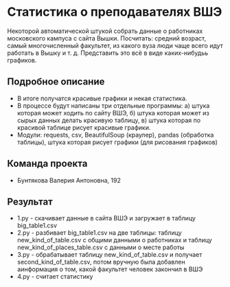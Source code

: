 # Статистика о преподавателях ВШЭ

Некоторой автоматической штукой собрать данные о работниках московского кампуса с сайта Вышки. Посчитать: средний возраст, самый многочисленный факультет, из какого вуза люди чаще всего идут работать в Вышку и т. д. Представить это всё в виде каких-нибудьь графиков.  

## Подробное описание

- В итоге получатся красивые графики и некая статистика. 
- В процессе будут написаны три отдельные программы: а) штука которая может ходить по сайту ВШЭ, б) штука которая может из сырых данных делать красивую таблицу, в) штука которая по красивой таблице рисует красивые графики. 
- Модули: requests, csv, BeautifulSoup (краулер), pandas (обработка таблицы), штука которая рисует графики (для рисования графиков)

## Команда проекта

- Бунтякова Валерия Антоновна, 192

## Результат
- 1.py - скачивает данные в сайта ВШЭ и загружает в таблицу big_table1.csv
- 2.py - разбивает big_table1.csv на две таблицы: таблицу new_kind_of_table.csv с общими данными о работниках и таблицу new_kind_of_places_table.csv с данными о месте работы
- 3.py - обрабатывает таблицу new_kind_of_table.csv и получает second_kind_of_table.csv, потом вручную была добавлен аинформация о том, какой факультет человек закончил в ВШЭ
- 4.py - считает статистику
